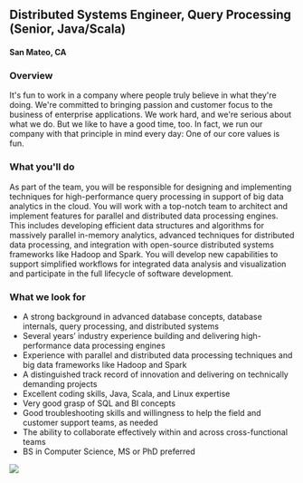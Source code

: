 ## Distributed Systems Engineer, Query Processing (Senior, Java/Scala)
#### San Mateo, CA

### Overview
It's fun to work in a company where people truly believe in what they're doing. We're committed to bringing passion and customer focus to the business of enterprise applications. We work hard, and we're serious about what we do. But we like to have a good time, too. In fact, we run our company with that principle in mind every day: One of our core values is fun.

### What you'll do
As part of the team, you will be responsible for designing and implementing techniques for high-performance query processing in support of big data analytics in the cloud.  You will work with a top-notch team to architect and implement features for parallel and distributed data processing engines.  This includes developing efficient data structures and algorithms for massively parallel in-memory analytics, advanced techniques for distributed data processing, and integration with open-source distributed systems frameworks like Hadoop and Spark. You will develop new capabilities to support simplified workflows for integrated data analysis and visualization and participate in the full lifecycle of software development.

### What we look for
+	A strong background in advanced database concepts, database internals, query processing, and distributed systems
+	Several years’ industry experience building and delivering high-performance data processing engines
+	Experience with parallel and distributed data processing techniques and big data frameworks like Hadoop and Spark
+	A distinguished track record of innovation and delivering on technically demanding projects
+	Excellent coding skills, Java, Scala, and Linux expertise
+	Very good grasp of SQL and BI concepts
+	Good troubleshooting skills and willingness to help the field and customer support teams, as needed
+	The ability to collaborate effectively within and across cross-functional teams
+	BS in Computer Science, MS or PhD preferred


[<img src='https://dabuttonfactory.com/button.png?t=Learn+More&f=Calibri-Bold&ts=24&tc=fff&hp=20&vp=8&c=5&bgt=unicolored&bgc=29aafe'>](https://letsrockit.co/jobs/v29ya2rheq-distributed-systems-engineer-query-processing-senior-java-scala)
